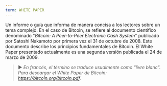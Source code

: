 ```yaml
---
term: WHITE PAPER
---
```


Un informe o guía que informa de manera concisa a los lectores sobre un tema complejo. En el caso de Bitcoin, se refiere al documento científico denominado "*Bitcoin: A Peer-to-Peer Electronic Cash System*" publicado por Satoshi Nakamoto por primera vez el 31 de octubre de 2008. Este documento describe los principios fundamentales de Bitcoin. El White Paper presentado actualmente es una segunda versión publicada el 24 de marzo de 2009.

> ► *En francés, el término se traduce usualmente como "livre blanc". Para descargar el White Paper de Bitcoin: https://bitcoin.org/bitcoin.pdf.*